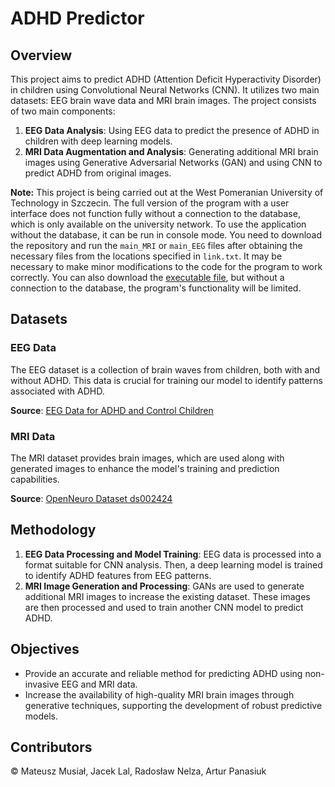 # ADHD Predictor

## Overview

This project aims to predict ADHD (Attention Deficit Hyperactivity Disorder) in children using Convolutional Neural Networks (CNN). It utilizes two main datasets: EEG brain wave data and MRI brain images. The project consists of two main components:

1. **EEG Data Analysis**: Using EEG data to predict the presence of ADHD in children with deep learning models.
2. **MRI Data Augmentation and Analysis**: Generating additional MRI brain images using Generative Adversarial Networks (GAN) and using CNN to predict ADHD from original images.

**Note:** This project is being carried out at the West Pomeranian University of Technology in Szczecin. The full version of the program with a user interface does not function fully without a connection to the database, which is only available on the university network. To use the application without the database, it can be run in console mode. You need to download the repository and run the `main_MRI` or `main_EEG` files after obtaining the necessary files from the locations specified in `link.txt`. It may be necessary to make minor modifications to the code for the program to work correctly. You can also download the [executable file](#), but without a connection to the database, the program's functionality will be limited.

## Datasets

### EEG Data

The EEG dataset is a collection of brain waves from children, both with and without ADHD. This data is crucial for training our model to identify patterns associated with ADHD.

**Source**: [EEG Data for ADHD and Control Children](https://ieee-dataport.org/open-access/eeg-data-adhd-control-children)

### MRI Data

The MRI dataset provides brain images, which are used along with generated images to enhance the model's training and prediction capabilities.

**Source**: [OpenNeuro Dataset ds002424](https://openneuro.org/datasets/ds002424/versions/1.2.0)

## Methodology

1. **EEG Data Processing and Model Training**: EEG data is processed into a format suitable for CNN analysis. Then, a deep learning model is trained to identify ADHD features from EEG patterns.
2. **MRI Image Generation and Processing**: GANs are used to generate additional MRI images to increase the existing dataset. These images are then processed and used to train another CNN model to predict ADHD.

## Objectives

- Provide an accurate and reliable method for predicting ADHD using non-invasive EEG and MRI data.
- Increase the availability of high-quality MRI brain images through generative techniques, supporting the development of robust predictive models.

## Contributors

&copy; Mateusz Musiał, Jacek Lal, Radosław Nelza, Artur Panasiuk
